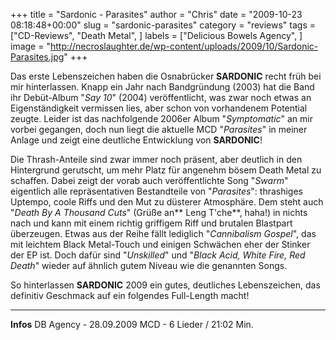 +++
title = "Sardonic - Parasites"
author = "Chris"
date = "2009-10-23 08:18:48+00:00"
slug = "sardonic-parasites"
category = "reviews"
tags = ["CD-Reviews", "Death Metal", ]
labels = ["Delicious Bowels Agency", ]
image = "http://necroslaughter.de/wp-content/uploads/2009/10/Sardonic-Parasites.jpg"
+++

Das erste Lebenszeichen haben die Osnabrücker **SARDONIC** recht früh bei mir hinterlassen. Knapp ein Jahr nach Bandgründung (2003) hat die Band ihr Debüt-Album "_Say 10_" (2004) veröffentlicht, was zwar noch etwas an Eigenständigkeit vermissen lies, aber schon von vorhandenem Potential zeugte. Leider ist das nachfolgende 2006er Album "_Symptomatic_" an mir vorbei gegangen, doch nun liegt die aktuelle MCD "_Parasites_" in meiner Anlage und zeigt eine deutliche Entwicklung von **SARDONIC**!

Die Thrash-Anteile sind zwar immer noch präsent, aber deutlich in den Hintergrund gerutscht, um mehr Platz für angenehm bösem Death Metal zu schaffen. Dabei zeigt der vorab auch veröffentlichte Song "_Swarm_" eigentlich alle repräsentativen Bestandteile von "_Parasites_": thrashiges Uptempo, coole Riffs und den Mut zu düsterer Atmosphäre. Dem steht auch "_Death By A Thousand Cuts_" (Grüße an** Leng T'che**, haha!) in nichts nach und kann mit einem richtig griffigem Riff und brutalen Blastpart überzeugen. Etwas aus der Reihe fällt lediglich "_Cannibalism Gospel_", das mit leichtem Black Metal-Touch und einigen Schwächen eher der Stinker der EP ist. Doch dafür sind "_Unskilled_" und "_Black Acid, White Fire, Red Death_" wieder auf ähnlich gutem Niveau wie die genannten Songs.

So hinterlassen **SARDONIC** 2009 ein gutes, deutliches Lebenszeichen, das definitiv Geschmack auf ein folgendes Full-Length macht!





---
**Infos**
DB Agency - 28.09.2009
MCD - 6 Lieder / 21:02 Min.
